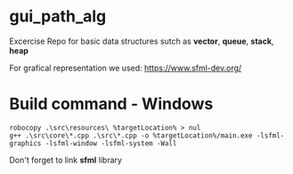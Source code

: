 # gui_path_alg

Excercise Repo for basic data structures sutch as **vector**, **queue**, **stack**, **heap**

For grafical representation we used: https://www.sfml-dev.org/

# Build command - Windows
```
robocopy .\src\resources\ %targetLocation% > nul
g++ .\src\core\*.cpp .\src\*.cpp -o %targetLocation%/main.exe -lsfml-graphics -lsfml-window -lsfml-system -Wall
```

Don't forget to link **sfml** library
